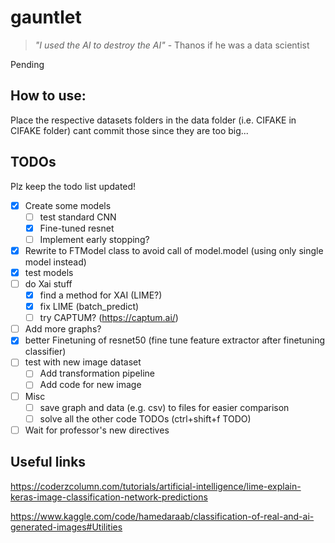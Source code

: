 # gauntlet
> _"I used the AI to destroy the AI"_
\- Thanos if he was a data scientist

Pending

## How to use:
Place the respective datasets folders in the data folder
(i.e. CIFAKE in CIFAKE folder)
cant commit those since they are too big...

## TODOs
Plz keep the todo list updated!
- [x] Create some models
    - [ ] test standard CNN
    - [x] Fine-tuned resnet
    - [ ] Implement early stopping?
- [x] Rewrite to FTModel class to avoid call of model.model (using only single model instead)
- [x] test models
- [ ] do Xai stuff
    - [x] find a method for XAI (LIME?)
    - [x] fix LIME (batch_predict)
    - [ ] try CAPTUM? (https://captum.ai/)
- [ ] Add more graphs?
- [x] better Finetuning of resnet50 (fine tune feature extractor after finetuning classifier)
- [ ] test with new image dataset
    - [ ] Add transformation pipeline
    - [ ] Add code for new image
- [ ] Misc
    - [ ] save graph and data (e.g. csv) to files for easier comparison
    - [ ] solve all the other code TODOs (ctrl+shift+f TODO)

- [ ] Wait for professor's new directives

## Useful links
https://coderzcolumn.com/tutorials/artificial-intelligence/lime-explain-keras-image-classification-network-predictions

https://www.kaggle.com/code/hamedaraab/classification-of-real-and-ai-generated-images#Utilities